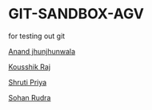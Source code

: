 # GIT-SANDBOX-AGV
for testing out git



[Anand jhunjhunwala](https://github.com/Anandj913)

[Kousshik Raj](https://github.com/TheLethalCode)

[Shruti Priya](https://github.com/PriyaShruti)

[Sohan Rudra](https://github.com/rudrasohan)

